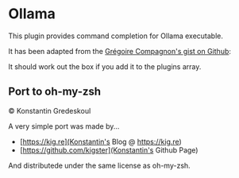 # Ollama

This plugin provides command completion for Ollama executable.

It has been adapted from the [Grégoire Compagnon's gist on Github](https://gist.github.com/obeone/9313811fd61a7cbb843e0001a4434c58#file-readme-md):

It should work out the box if you add it to the plugins array.

## Port to oh-my-zsh

© Konstantin Gredeskoul

A very simple port was made by...

* [https://kig.re](Konstantin's Blog @ https://kig.re)
* [https://github.com/kigster](Konstantin's Github Page)

And distributede under the same license as oh-my-zsh.
